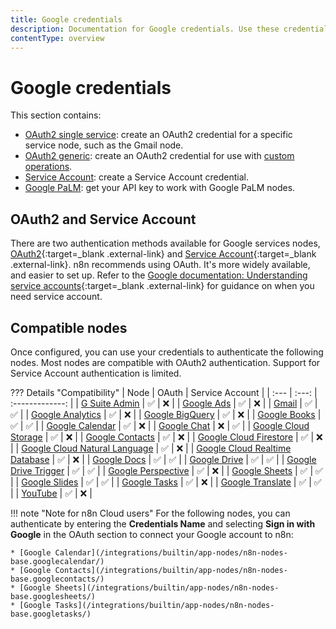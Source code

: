 ```yaml
---
title: Google credentials
description: Documentation for Google credentials. Use these credentials to authenticate Google in n8n, a workflow automation platform.
contentType: overview
---
```


# Google credentials

This section contains:

* [OAuth2 single service](/integrations/builtin/credentials/google/oauth-single-service/): create an OAuth2 credential for a specific service node, such as the Gmail node.
* [OAuth2 generic](/integrations/builtin/credentials/google/oauth-generic/): create an OAuth2 credential for use with [custom operations](/integrations/custom-operations/).
* [Service Account](/integrations/builtin/credentials/google/service-account/): create a Service Account credential.
* [Google PaLM](/integrations/builtin/credentials/google/googlepalm/): get your API key to work with Google PaLM nodes.


## OAuth2 and Service Account

There are two authentication methods available for Google services nodes, [OAuth2](https://developers.google.com/identity/protocols/oauth2){:target=_blank .external-link} and [Service Account](https://cloud.google.com/iam/docs/understanding-service-accounts){:target=_blank .external-link}. n8n recommends using OAuth. It's more widely available, and easier to set up. Refer to the [Google documentation: Understanding service accounts](https://cloud.google.com/iam/docs/understanding-service-accounts){:target=_blank .external-link} for guidance on when you need service account.

## Compatible nodes

Once configured, you can use your credentials to authenticate the following nodes. Most nodes are compatible with OAuth2 authentication. Support for Service Account authentication is limited.

??? Details "Compatibility"
	| Node | OAuth | Service Account |
	| :--- | :---: | :-------------: |
	| [G Suite Admin](/integrations/builtin/app-nodes/n8n-nodes-base.gsuiteadmin/) | :white_check_mark: | :x: |
	| [Google Ads](/integrations/builtin/app-nodes/n8n-nodes-base.googleads/) | :white_check_mark: | :x: |
	| [Gmail](/integrations/builtin/app-nodes/n8n-nodes-base.gmail/) | :white_check_mark: | :white_check_mark: |
	| [Google Analytics](/integrations/builtin/app-nodes/n8n-nodes-base.googleanalytics/) | :white_check_mark: | :x: |
	| [Google BigQuery](/integrations/builtin/app-nodes/n8n-nodes-base.googlebigquery/) | :white_check_mark: | :x: |
	| [Google Books](/integrations/builtin/app-nodes/n8n-nodes-base.googlebooks/) | :white_check_mark: | :white_check_mark: |
	| [Google Calendar](/integrations/builtin/app-nodes/n8n-nodes-base.googlecalendar/) | :white_check_mark: | :x: |
	| [Google Chat](/integrations/builtin/app-nodes/n8n-nodes-base.googlechat/) | :x: | :white_check_mark: |
	| [Google Cloud Storage](/integrations/builtin/app-nodes/n8n-nodes-base.googlecloudstorage/) | :white_check_mark: | :x: |
	| [Google Contacts](/integrations/builtin/app-nodes/n8n-nodes-base.googlecontacts/) | :white_check_mark: | :x: |
	| [Google Cloud Firestore](/integrations/builtin/app-nodes/n8n-nodes-base.googlecloudfirestore/) | :white_check_mark: | :x: |
	| [Google Cloud Natural Language](/integrations/builtin/app-nodes/n8n-nodes-base.googlecloudnaturallanguage/) | :white_check_mark: | :x: |
	| [Google Cloud Realtime Database](/integrations/builtin/app-nodes/n8n-nodes-base.googlecloudrealtimedatabase/) | :white_check_mark: | :x: |
	| [Google Docs](/integrations/builtin/app-nodes/n8n-nodes-base.googledocs/) | :white_check_mark: | :white_check_mark: |
	| [Google Drive](/integrations/builtin/app-nodes/n8n-nodes-base.googledrive/) | :white_check_mark: | :white_check_mark: |
	| [Google Drive Trigger](/integrations/builtin/trigger-nodes/n8n-nodes-base.googledrivetrigger/) | :white_check_mark: | :white_check_mark: |
	| [Google Perspective](/integrations/builtin/app-nodes/n8n-nodes-base.googleperspective/) | :white_check_mark: | :x: |
	| [Google Sheets](/integrations/builtin/app-nodes/n8n-nodes-base.googlesheets/) | :white_check_mark: | :white_check_mark: |
	| [Google Slides](/integrations/builtin/app-nodes/n8n-nodes-base.googleslides/) | :white_check_mark: | :white_check_mark: |
	| [Google Tasks](/integrations/builtin/app-nodes/n8n-nodes-base.googletasks/) | :white_check_mark: | :x: |
	| [Google Translate](/integrations/builtin/app-nodes/n8n-nodes-base.googletranslate/) | :white_check_mark: | :white_check_mark: |
	| [YouTube](/integrations/builtin/app-nodes/n8n-nodes-base.youtube/) | :white_check_mark: | :x: |

!!! note "Note for n8n Cloud users"
    For the following nodes, you can authenticate by entering the **Credentials Name** and selecting **Sign in with Google** in the OAuth section to connect your Google account to n8n:

    * [Google Calendar](/integrations/builtin/app-nodes/n8n-nodes-base.googlecalendar/)
    * [Google Contacts](/integrations/builtin/app-nodes/n8n-nodes-base.googlecontacts/)
    * [Google Sheets](/integrations/builtin/app-nodes/n8n-nodes-base.googlesheets/)
    * [Google Tasks](/integrations/builtin/app-nodes/n8n-nodes-base.googletasks/)





